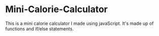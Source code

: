 # Mini-Calorie-Calculator
This is a mini calorie calculator I made using javaScript.  It's made up of functions and if/else statements.  
